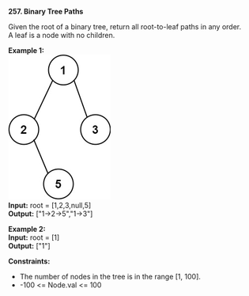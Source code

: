 **257. Binary Tree Paths**  

Given the root of a binary tree, return all root-to-leaf paths in any order.  
A leaf is a node with no children.  

**Example 1:**  
![img.png](img.png)  
**Input:** root = [1,2,3,null,5]  
**Output:** ["1->2->5","1->3"]  

**Example 2:**  
**Input:** root = [1]  
**Output:** ["1"]  

**Constraints:**  
- The number of nodes in the tree is in the range [1, 100].
- -100 <= Node.val <= 100
